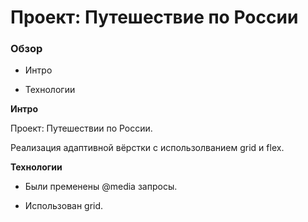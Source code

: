 # Проект: Путешествие по России
 
 
### Обзор
 
* Интро
 
* Технологии

 
**Интро**
 

Проект: Путешествии по России.
 
Реализация адаптивной вёрстки с использолванием grid и flex.
 

**Технологии**
 
 
* Были пременены @media запросы. 
 
* Использован grid.
 
 
